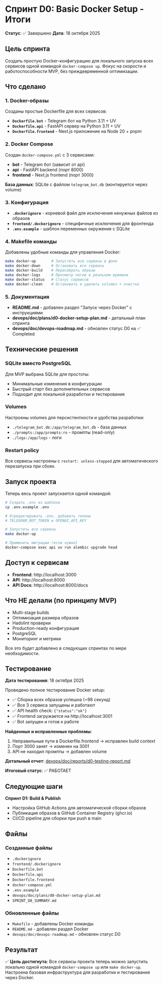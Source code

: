 # Спринт D0: Basic Docker Setup - Итоги

**Статус**: ✅ Завершено
**Дата**: 18 октября 2025

## Цель спринта

Создать простую Docker-конфигурацию для локального запуска всех сервисов одной командой `docker-compose up`. Фокус на скорости и работоспособности MVP, без преждевременной оптимизации.

## Что сделано

### 1. Docker-образы

Созданы простые Dockerfile для всех сервисов:

- **`Dockerfile.bot`** - Telegram бот на Python 3.11 + UV
- **`Dockerfile.api`** - FastAPI сервер на Python 3.11 + UV
- **`Dockerfile.frontend`** - Next.js приложение на Node 20 + pnpm

### 2. Docker Compose

Создан `docker-compose.yml` с 3 сервисами:
- **bot** - Telegram бот (зависит от api)
- **api** - FastAPI backend (порт 8000)
- **frontend** - Next.js frontend (порт 3000)

**База данных**: SQLite с файлом `telegram_bot.db` (монтируется через volume)

### 3. Конфигурация

- **`.dockerignore`** - корневой файл для исключения ненужных файлов из образов
- **`frontend/.dockerignore`** - специфичные исключения для фронтенда
- **`.env.example`** - шаблон переменных окружения с SQLite

### 4. Makefile команды

Добавлены удобные команды для управления Docker:

```bash
make docker-up       # Запустить все сервисы в фоне
make docker-down     # Остановить все сервисы
make docker-build    # Пересобрать образы
make docker-logs     # Просмотр логов в реальном времени
make docker-status   # Статус сервисов
make docker-clean    # Остановить и удалить volumes + очистка
```

### 5. Документация

- **README.md** - добавлен раздел "Запуск через Docker" с инструкциями
- **devops/doc/plans/d0-docker-setup-plan.md** - детальный план спринта
- **devops/doc/devops-roadmap.md** - обновлен статус D0 на ✅ Completed

## Технические решения

### SQLite вместо PostgreSQL

Для MVP выбрана SQLite для простоты:
- Минимальные изменения в конфигурации
- Быстрый старт без дополнительных сервисов
- Подходит для локальной разработки и тестирования

### Volumes

Настроены volumes для персистентности и удобства разработки:
- `./telegram_bot.db:/app/telegram_bot.db` - база данных
- `./prompts:/app/prompts:ro` - промпты (read-only)
- `./logs:/app/logs` - логи

### Restart policy

Все сервисы настроены с `restart: unless-stopped` для автоматического перезапуска при сбоях.

## Запуск проекта

Теперь весь проект запускается одной командой:

```bash
# Создать .env из шаблона
cp .env.example .env

# Отредактировать .env, добавить токены
# TELEGRAM_BOT_TOKEN и OPENAI_API_KEY

# Запустить все сервисы
make docker-up

# Применить миграции (если нужно)
docker-compose exec api uv run alembic upgrade head
```

## Доступ к сервисам

- **Frontend**: http://localhost:3000
- **API**: http://localhost:8000
- **API Docs**: http://localhost:8000/docs

## Что НЕ делали (по принципу MVP)

- Multi-stage builds
- Оптимизация размера образов
- Hadolint проверки
- Production-ready конфигурация
- PostgreSQL
- Мониторинг и метрики

Все это будет добавлено в следующих спринтах по мере необходимости.

## Тестирование

**Дата тестирования**: 18 октября 2025

Проведено полное тестирование Docker setup:
- ✅ Сборка всех образов успешна (~98 секунд)
- ✅ Все 3 сервиса запущены и работают
- ✅ API health check: `{"status":"ok"}`
- ✅ Frontend загружается на http://localhost:3001
- ✅ Bot запущен и готов к работе

**Найденные и исправленные проблемы**:
1. Неправильные пути в Dockerfile.frontend → исправлен build context
2. Порт 3000 занят → изменен на 3001
3. API не находил промпты → добавлен volume

**Детальный отчет**: [devops/doc/reports/d0-testing-report.md](devops/doc/reports/d0-testing-report.md)

**Итоговый статус**: ✅ РАБОТАЕТ

## Следующие шаги

**Спринт D1: Build & Publish**
- Настройка GitHub Actions для автоматической сборки образов
- Публикация образов в GitHub Container Registry (ghcr.io)
- CI/CD pipeline для сборки при push в main

## Файлы

### Созданные файлы
- `.dockerignore`
- `frontend/.dockerignore`
- `Dockerfile.bot`
- `Dockerfile.api`
- `Dockerfile.frontend`
- `docker-compose.yml`
- `.env.example`
- `devops/doc/plans/d0-docker-setup-plan.md`
- `SPRINT_D0_SUMMARY.md`

### Обновленные файлы
- `Makefile` - добавлены Docker команды
- `README.md` - добавлен раздел Docker
- `devops/doc/devops-roadmap.md` - обновлен статус D0

## Результат

✅ **Цель достигнута**: Все сервисы проекта теперь можно запустить локально одной командой `docker-compose up` или `make docker-up`. Настроена базовая инфраструктура для разработки и тестирования через Docker.
